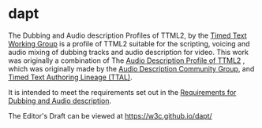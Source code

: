 # dapt
The Dubbing and Audio description Profiles of TTML2, 
by the [Timed Text Working Group](https://www.w3.org/AudioVideo/TT/) 
is a profile of TTML2 suitable for the scripting, voicing and audio mixing 
of dubbing tracks and audio description for video.
This work was originally a combination of 
The [Audio Description Profile of TTML2](https://w3c.github.io/adpt/) 
, which was originally made by the [Audio Description Community Group](https://www.w3.org/community/audio-description/), 
and [Timed Text Authoring Lineage (TTAL)](https://netflixtechblog.com/introducing-netflix-timed-text-authoring-lineage-6fb57b72ad41). 

It is intended to meet the requirements set out in the 
[Requirements for Dubbing and Audio description](https://w3c.github.io/dapt-reqs/). 

The Editor's Draft can be viewed at https://w3c.github.io/dapt/

